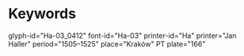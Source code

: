 # Keywords
glyph-id="Ha-03_0412"
font-id="Ha-03"
printer-id="Ha"
printer="Jan Haller"
period="1505–1525"
place="Kraków"
PT plate="166"
